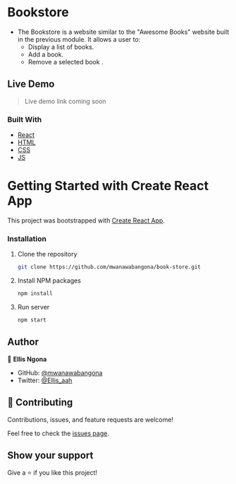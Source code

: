 # Bookstore
- The Bookstore is a website similar to the "Awesome Books" website built in the previous module. It allows a user to:
  - Display a list of books.
  - Add a book.
  - Remove a selected book .

## Live Demo
> Live demo link coming soon

### Built With

- [React](https://es.reactjs.org/)
- [HTML](https://www.w3schools.com/html/)
- [CSS](https://www.w3schools.com/css/)
- [JS](https://www.javascript.com/)

# Getting Started with Create React App

This project was bootstrapped with [Create React App](https://github.com/facebook/create-react-app).

### Installation

1. Clone the repository
   ```sh
   git clone https://github.com/mwanawabangona/book-store.git
   ```
2. Install NPM packages
   ```sh
   npm install
   ```
3. Run server
   ```sh
   npm start
   ```
## Author

👤 **Ellis Ngona**

- GitHub: [@mwanawabangona](https://github.com/mwanawabangona)
- Twitter: [@Ellis_aah](https://twitter.com/Ellis_aah)

## 🤝 Contributing

Contributions, issues, and feature requests are welcome!

Feel free to check the [issues page](../../issues/).

## Show your support

Give a ⭐️ if you like this project!
